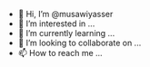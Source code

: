 - 👋 Hi, I’m @musawiyasser
- 👀 I’m interested in ...
- 🌱 I’m currently learning ...
- 💞️ I’m looking to collaborate on ...
- 📫 How to reach me ...

<!---
musawiyasser/musawiyasser is a ✨ special ✨ repository because its `README.md` (this file) appears on your GitHub profile.
You can click the Preview link to take a look at your changes.
--->
